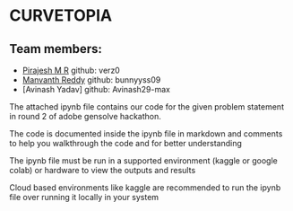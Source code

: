 #  CURVETOPIA
## Team members:
- [Pirajesh M R](https://www.linkedin.com/in/pirajesh-m-r-b17031273) github: verz0
- [Manvanth Reddy](https://www.linkedin.com/in/manvanthreddy09?utm_source=share&utm_campaign=share_via&utm_content=profile&utm_medium=android_app) github: bunnyyss09
- [Avinash Yadav] github: Avinash29-max

The attached ipynb file contains our code for the given problem statement in round 2 of adobe gensolve hackathon.

The code is documented inside the ipynb file in markdown and comments to help you walkthrough the code and for better understanding

The ipynb file must be run in a supported environment (kaggle or google colab) or hardware to view the outputs and results

Cloud based environments like kaggle are recommended to run the ipynb file over running it locally in your system
